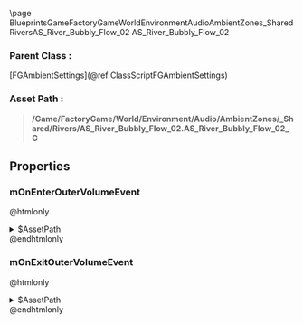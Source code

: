 \page BlueprintsGameFactoryGameWorldEnvironmentAudioAmbientZones_SharedRiversAS_River_Bubbly_Flow_02 AS_River_Bubbly_Flow_02
### Parent Class :
[FGAmbientSettings](@ref ClassScriptFGAmbientSettings)
### Asset Path :
<b><blockquote>/Game/FactoryGame/World/Environment/Audio/AmbientZones/_Shared/Rivers/AS_River_Bubbly_Flow_02.AS_River_Bubbly_Flow_02_C</blockquote></b>
## Properties

### mOnEnterOuterVolumeEvent
@htmlonly
<details>
 <summary>$AssetPath</summary>
<b><a href="_blueprints_game_factory_game_world_environment_audio_ambient_zones__shared_rivers_play__w__water__river__bubbly__flow_02.html"><blockquote>Play_W_Water_River_Bubbly_Flow_02</blockquote></a></b>
</details>
@endhtmlonly

### mOnExitOuterVolumeEvent
@htmlonly
<details>
 <summary>$AssetPath</summary>
<b><a href="_blueprints_game_factory_game_world_environment_audio_ambient_zones__shared_rivers_stop__w__water__river__bubbly__flow_02.html"><blockquote>Stop_W_Water_River_Bubbly_Flow_02</blockquote></a></b>
</details>
@endhtmlonly

